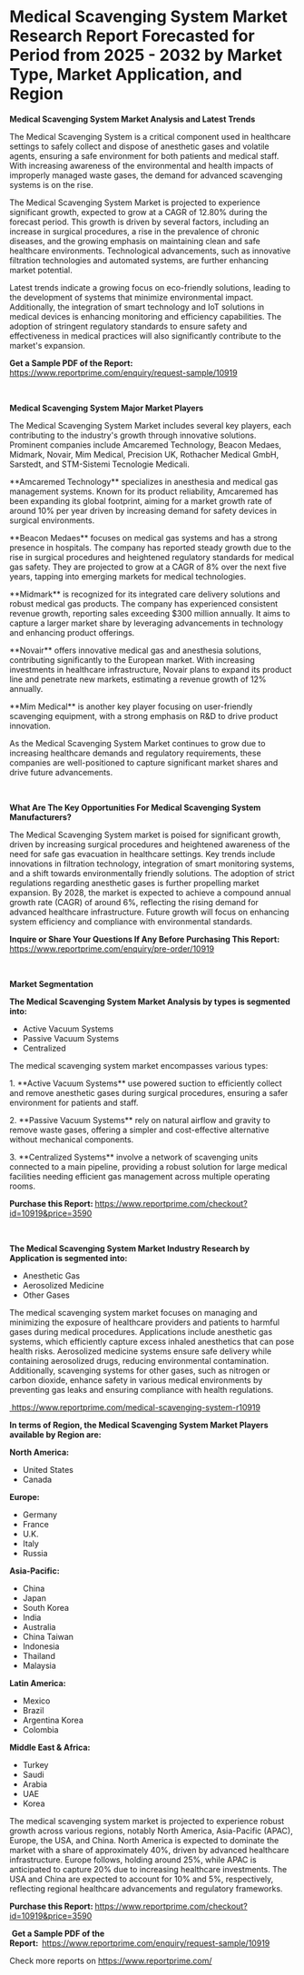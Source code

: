 <p><h1>Medical Scavenging System Market Research Report Forecasted for Period from 2025 -  2032 by Market Type, Market Application, and Region</h1></p><p><strong>Medical Scavenging System Market Analysis and Latest Trends</strong></p>
<p><p>The Medical Scavenging System is a critical component used in healthcare settings to safely collect and dispose of anesthetic gases and volatile agents, ensuring a safe environment for both patients and medical staff. With increasing awareness of the environmental and health impacts of improperly managed waste gases, the demand for advanced scavenging systems is on the rise.</p><p>The Medical Scavenging System Market is projected to experience significant growth, expected to grow at a CAGR of 12.80% during the forecast period. This growth is driven by several factors, including an increase in surgical procedures, a rise in the prevalence of chronic diseases, and the growing emphasis on maintaining clean and safe healthcare environments. Technological advancements, such as innovative filtration technologies and automated systems, are further enhancing market potential.</p><p>Latest trends indicate a growing focus on eco-friendly solutions, leading to the development of systems that minimize environmental impact. Additionally, the integration of smart technology and IoT solutions in medical devices is enhancing monitoring and efficiency capabilities. The adoption of stringent regulatory standards to ensure safety and effectiveness in medical practices will also significantly contribute to the market's expansion.</p></p>
<p><strong>Get a Sample PDF of the Report:&nbsp;</strong> <a href="https://www.reportprime.com/enquiry/request-sample/10919?utm_campaign=3492&utm_medium=2&utm_source=Github&utm_content=ia&utm_term=20032025&utm_id=medical-scavenging-system">https://www.reportprime.com/enquiry/request-sample/10919</a></p>
<p>&nbsp;</p>
<p><strong>Medical Scavenging System Major Market Players</strong></p>
<p><p>The Medical Scavenging System Market includes several key players, each contributing to the industry's growth through innovative solutions. Prominent companies include Amcaremed Technology, Beacon Medaes, Midmark, Novair, Mim Medical, Precision UK, Rothacher Medical GmbH, Sarstedt, and STM-Sistemi Tecnologie Medicali.</p><p>**Amcaremed Technology** specializes in anesthesia and medical gas management systems. Known for its product reliability, Amcaremed has been expanding its global footprint, aiming for a market growth rate of around 10% per year driven by increasing demand for safety devices in surgical environments.</p><p>**Beacon Medaes** focuses on medical gas systems and has a strong presence in hospitals. The company has reported steady growth due to the rise in surgical procedures and heightened regulatory standards for medical gas safety. They are projected to grow at a CAGR of 8% over the next five years, tapping into emerging markets for medical technologies.</p><p>**Midmark** is recognized for its integrated care delivery solutions and robust medical gas products. The company has experienced consistent revenue growth, reporting sales exceeding $300 million annually. It aims to capture a larger market share by leveraging advancements in technology and enhancing product offerings.</p><p>**Novair** offers innovative medical gas and anesthesia solutions, contributing significantly to the European market. With increasing investments in healthcare infrastructure, Novair plans to expand its product line and penetrate new markets, estimating a revenue growth of 12% annually.</p><p>**Mim Medical** is another key player focusing on user-friendly scavenging equipment, with a strong emphasis on R&D to drive product innovation. </p><p>As the Medical Scavenging System Market continues to grow due to increasing healthcare demands and regulatory requirements, these companies are well-positioned to capture significant market shares and drive future advancements.</p></p>
<p>&nbsp;</p>
<p><strong>What Are The Key Opportunities For Medical Scavenging System Manufacturers?</strong></p>
<p><p>The Medical Scavenging System market is poised for significant growth, driven by increasing surgical procedures and heightened awareness of the need for safe gas evacuation in healthcare settings. Key trends include innovations in filtration technology, integration of smart monitoring systems, and a shift towards environmentally friendly solutions. The adoption of strict regulations regarding anesthetic gases is further propelling market expansion. By 2028, the market is expected to achieve a compound annual growth rate (CAGR) of around 6%, reflecting the rising demand for advanced healthcare infrastructure. Future growth will focus on enhancing system efficiency and compliance with environmental standards.</p></p>
<p><strong>Inquire or Share Your Questions If Any Before Purchasing This Report:</strong> <a href="https://www.reportprime.com/enquiry/pre-order/10919?utm_campaign=3492&utm_medium=2&utm_source=Github&utm_content=ia&utm_term=20032025&utm_id=medical-scavenging-system">https://www.reportprime.com/enquiry/pre-order/10919</a></p>
<p>&nbsp;</p>
<p><strong>Market Segmentation</strong></p>
<p><strong>The Medical Scavenging System Market Analysis by types is segmented into:</strong></p>
<p><ul><li>Active Vacuum Systems</li><li>Passive Vacuum Systems</li><li>Centralized</li></ul></p>
<p><p>The medical scavenging system market encompasses various types: </p><p>1. **Active Vacuum Systems** use powered suction to efficiently collect and remove anesthetic gases during surgical procedures, ensuring a safer environment for patients and staff.</p><p>2. **Passive Vacuum Systems** rely on natural airflow and gravity to remove waste gases, offering a simpler and cost-effective alternative without mechanical components.</p><p>3. **Centralized Systems** involve a network of scavenging units connected to a main pipeline, providing a robust solution for large medical facilities needing efficient gas management across multiple operating rooms.</p></p>
<p><strong>Purchase this Report:&nbsp;</strong><a href="https://www.reportprime.com/checkout?id=10919&price=3590&utm_campaign=3492&utm_medium=2&utm_source=Github&utm_content=ia&utm_term=20032025&utm_id=medical-scavenging-system">https://www.reportprime.com/checkout?id=10919&price=3590</a></p>
<p>&nbsp;</p>
<p><strong>The Medical Scavenging System Market Industry Research by Application is segmented into:</strong></p>
<p><ul><li>Anesthetic Gas</li><li>Aerosolized Medicine</li><li>Other Gases</li></ul></p>
<p><p>The medical scavenging system market focuses on managing and minimizing the exposure of healthcare providers and patients to harmful gases during medical procedures. Applications include anesthetic gas systems, which efficiently capture excess inhaled anesthetics that can pose health risks. Aerosolized medicine systems ensure safe delivery while containing aerosolized drugs, reducing environmental contamination. Additionally, scavenging systems for other gases, such as nitrogen or carbon dioxide, enhance safety in various medical environments by preventing gas leaks and ensuring compliance with health regulations.</p></p>
<p><a href="https://www.reportprime.com/medical-scavenging-system-r10919?utm_campaign=3492&utm_medium=2&utm_source=Github&utm_content=ia&utm_term=20032025&utm_id=medical-scavenging-system">&nbsp;https://www.reportprime.com/medical-scavenging-system-r10919</a></p>
<p><strong>In terms of Region, the Medical Scavenging System Market Players available by Region are:</strong></p>
<p>
    <p> <strong> North America: </strong>
        <ul>
            <li>United States</li>
            <li>Canada</li>
        </ul>
        </p> 
    <p> <strong> Europe: </strong>
        <ul>
            <li>Germany</li>
            <li>France</li>
            <li>U.K.</li>
            <li>Italy</li>
            <li>Russia</li>
        </ul>
        </p> 
    <p> <strong> Asia-Pacific: </strong>
        <ul>
            <li>China</li>
            <li>Japan</li>
            <li>South Korea</li>
            <li>India</li>
            <li>Australia</li>
            <li>China Taiwan</li>
            <li>Indonesia</li>
            <li>Thailand</li>
            <li>Malaysia</li>
        </ul>
        </p> 
    <p> <strong> Latin America: </strong>
        <ul>
            <li>Mexico</li>
            <li>Brazil</li>
            <li>Argentina Korea</li>
            <li>Colombia</li>
        </ul>
        </p> 
    <p> <strong> Middle East & Africa: </strong>
        <ul>
            <li>Turkey</li>
            <li>Saudi</li>
            <li>Arabia</li>
            <li>UAE</li>
            <li>Korea</li>
        </ul>
    </p>
    </p>
<p><p>The medical scavenging system market is projected to experience robust growth across various regions, notably North America, Asia-Pacific (APAC), Europe, the USA, and China. North America is expected to dominate the market with a share of approximately 40%, driven by advanced healthcare infrastructure. Europe follows, holding around 25%, while APAC is anticipated to capture 20% due to increasing healthcare investments. The USA and China are expected to account for 10% and 5%, respectively, reflecting regional healthcare advancements and regulatory frameworks.</p></p>
<p><strong>Purchase this Report: </strong><a href="https://www.reportprime.com/checkout?id=10919&price=3590&utm_campaign=3492&utm_medium=2&utm_source=Github&utm_content=ia&utm_term=20032025&utm_id=medical-scavenging-system">https://www.reportprime.com/checkout?id=10919&price=3590</a></p>
<p>&nbsp;<strong>Get a Sample PDF of the Report:&nbsp;&nbsp;</strong><a href="https://www.reportprime.com/enquiry/request-sample/10919?utm_campaign=3492&utm_medium=2&utm_source=Github&utm_content=ia&utm_term=20032025&utm_id=medical-scavenging-system">https://www.reportprime.com/enquiry/request-sample/10919</a></p>
<p><strong></strong></p>
<p>Check more reports on <a href="https://www.reportprime.com/?utm_campaign=3492&utm_medium=2&utm_source=Github&utm_content=ia&utm_term=20032025&utm_id=medical-scavenging-system">https://www.reportprime.com/</a></p>